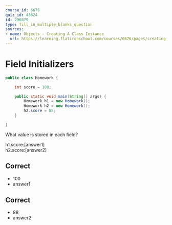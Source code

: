 ```yaml
---
course_id: 6676
quiz_id: 43624
id: 296079
type: fill_in_multiple_blanks_question
sources:
- name: Objects - Creating A Class Instance
  url: https://learning.flatironschool.com/courses/6676/pages/creating-objects
---
```


# Field Initializers

```java
public class Homework {

    int score = 100;

    public static void main(String[] args) {
        Homework h1 = new Homework();
        Homework h2 = new Homework();
        h2.score = 88;
    }

}
```

What value is stored in each field?

h1.score:[answer1]  
h2.score:[answer2]

## Correct

- 100
- answer1

## Correct

- 88
- answer2
